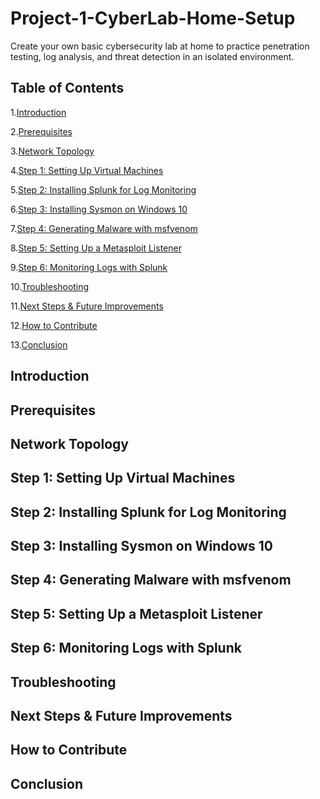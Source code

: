 # Project-1-CyberLab-Home-Setup
Create your own basic cybersecurity lab at home to practice penetration testing, log analysis, and threat detection in an isolated environment.
## Table of Contents
1.<a href="#Introduction">Introduction</a>

2.<a href="#Prerequisites">Prerequisites</a>

3.<a href="#Network Topology">Network Topology</a>

4.<a href="#Step 1: Setting Up Virtual Machines">Step 1: Setting Up Virtual Machines</a>

5.<a href="#Step 2: Installing Splunk for Log Monitoring">Step 2: Installing Splunk for Log Monitoring</a>

6.<a href="#Step 3: Installing Sysmon on Windows 10">Step 3: Installing Sysmon on Windows 10</a>

7.<a href="#Step 4: Generating Malware with msfvenom">Step 4: Generating Malware with msfvenom</a>

8.<a href="#Step 5: Setting Up a Metasploit Listener">Step 5: Setting Up a Metasploit Listener</a>

9.<a href="#Step 6: Monitoring Logs with Splunk">Step 6: Monitoring Logs with Splunk</a>

10.<a href="#Troubleshooting">Troubleshooting</a>

11.<a href="#Next Steps & Future Improvements">Next Steps & Future Improvements</a>

12.<a href="#How to Contribute">How to Contribute</a>

13.<a href="#Conclusion">Conclusion</a>

<h2 id="Introduction">Introduction</h2> 
<h2 id="Prerequisites">Prerequisites</h2> 
<h2 id="Network Topology">Network Topology</h2> 
<h2 id="Step 1: Setting Up Virtual Machines">Step 1: Setting Up Virtual Machines</h2> 
<h2 id="Step 2: Installing Splunk for Log Monitoring">Step 2: Installing Splunk for Log Monitoring</h2> 
<h2 id="Step 3: Installing Sysmon on Windows 10">Step 3: Installing Sysmon on Windows 10</h2> 
<h2 id="Step 4: Generating Malware with msfvenom">Step 4: Generating Malware with msfvenom</h2> 
<h2 id="Step 5: Setting Up a Metasploit Listener">Step 5: Setting Up a Metasploit Listener</h2> 
<h2 id="Step 6: Monitoring Logs with Splunk">Step 6: Monitoring Logs with Splunk</h2> 
<h2 id="Troubleshooting">Troubleshooting</h2> 
<h2 id="Next Steps & Future Improvements">Next Steps & Future Improvements</h2> 
<h2 id="How to Contribute">How to Contribute</h2> 
<h2 id="Conclusion">Conclusion</h2> 




